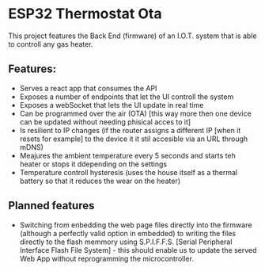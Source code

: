 # ESP32 Thermostat Ota

This project features the Back End (firmware) of an I.O.T. system that is able to controll any gas heater.

## Features: 
- Serves a react app that consumes the API
- Exposes a number of endpoints that let the UI controll the system
- Exposes a webSocket that lets the UI update in real time
- Can be programmed over the air (OTA) [this way more then one device can be updated without needing phisical acces to it]
- Is resilient to IP changes (if the router assigns a different IP [when it resets for example] to the device it it stil accesible via an URL through mDNS)
- Meajures the ambient temperature every 5 seconds and starts teh heater or stops it ddepending on the settings
- Temperature controll hysteresis (uses the house itself as a thermal battery so that it reduces the wear on the heater)

## Planned features
- Switching from enbedding the web page files directly into the firmware (although a perfectly valid option in embedded) to writing the files directly to the flash memmory using S.P.I.F.F.S. [Serial Peripheral Interface Flash File System] - this should enable us to update the served Web App without reprogramming the microcontroller.
